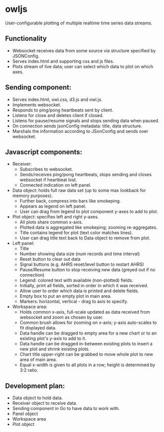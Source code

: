 # owljs
User-configurable plotting of multiple realtime time series data streams.

## Functionality
* Websocket receives data from some source via structure specified by JSONConfig.
* Serves index.html and supporting css and js files.
* Plots stream of live data; user can select which data to plot on which axes.

## Sending component:
* Serves index.html, owl.css, d3.js and owl.js.
* Implements websocket.
* Responds to ping/pong heartbeats sent by client.
* Listens for close and deletes client if closed.
* Listens for pause/resume signals and stops sending data when paused.
* On connection sends jsonConfig metadata: title, data structure.
* Marshals the information according to JSonConfig and sends over websocket.

## Javascript components:
* Receiver:
  * Subscribes to websocket.
  * Sends/receives ping/pong heartbeats, stops sending and closes websocket if heartbeat lost.
  * Connected indication on left panel.
* Data object: holds full raw data set (up to some max lookback for memory purposes).
  * Further back, compress into bars like smokeping.
  * Appears as legend on left panel.
  * User can drag from legend to plot component y-axes to add to plot.
* Plot object: specifies left and right y-axes.
  * All plots share common x-axis.
  * Plotted data is aggregated like smokeping; zooming re-aggregates.
  * Title contains legend for plot (text color matches lines).
  * User can drag title text back to Data object to remove from plot.
* Left panel:
  * Title
  * Number showing data size (num records and time interval)
  * Reset button to clear out data
  * Signal buttons (e.g. AHRS reset/level button to restart AHRS)
  * Pause/Resume button to stop receiving new data (greyed out if no connection)
  * Legend: colored text with available (non-plotted) fields.
  * Initially, print all fields, sorted in order in which it was received.
  * Allow user to order which data is printed and delete fields.
  * Empty box to put an empty plot in main area.
  * Markers: horizontal, vertical - drag to axis to specify.
* Workspace area:
  * Holds common x-axis, full-scale updated as data received from websocket and zoom as chosen by user.
  * Common brush allows for zooming on x-axis; y-axis auto-scales to fit displayed data.
  * Data handle can be dragged to empty area for a new chart or to an existing plot's y-axis to add to it.
  * Data handle can be dragged in-between existing plots to insert a new plot and shrink existing plots.
  * Chart title upper-right can be grabbed to move whole plot to new area of main area.
  * Equal x-width is given to all plots in a row; height is determined by 3:2 ratio.
  
## Development plan:
* Data object to hold data.
* Receiver object to receive data.
* Sending component in Go to have data to work with.
* Panel object
* Workspace area 
* Plot object
